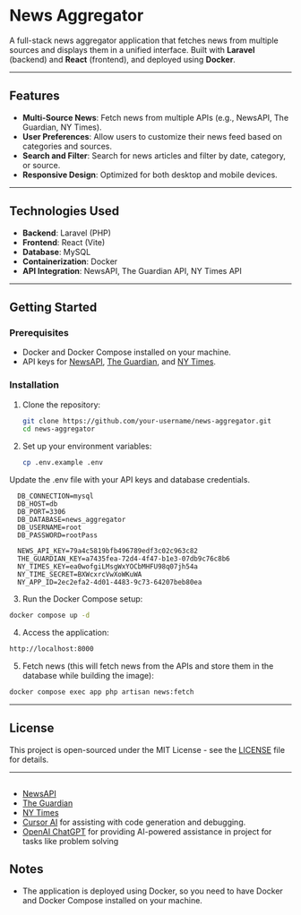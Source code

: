 # News Aggregator

A full-stack news aggregator application that fetches news from multiple sources and displays them in a unified interface. Built with **Laravel** (backend) and **React** (frontend), and deployed using **Docker**.

---

## Features

- **Multi-Source News**: Fetch news from multiple APIs (e.g., NewsAPI, The Guardian, NY Times).
- **User Preferences**: Allow users to customize their news feed based on categories and sources.
- **Search and Filter**: Search for news articles and filter by date, category, or source.
- **Responsive Design**: Optimized for both desktop and mobile devices.

---

## Technologies Used

- **Backend**: Laravel (PHP)
- **Frontend**: React (Vite)
- **Database**: MySQL
- **Containerization**: Docker
- **API Integration**: NewsAPI, The Guardian API, NY Times API

---

## Getting Started

### Prerequisites

- Docker and Docker Compose installed on your machine.
- API keys for [NewsAPI](https://newsapi.org/), [The Guardian](https://open-platform.theguardian.com/), and [NY Times](https://developer.nytimes.com/).

### Installation

1. Clone the repository:
   ```bash
   git clone https://github.com/your-username/news-aggregator.git
   cd news-aggregator
   ```

2. Set up your environment variables:
   ```bash
   cp .env.example .env
   ```
  Update the .env file with your API keys and database credentials.
  ```env
    DB_CONNECTION=mysql
    DB_HOST=db
    DB_PORT=3306
    DB_DATABASE=news_aggregator
    DB_USERNAME=root
    DB_PASSWORD=rootPass

    NEWS_API_KEY=79a4c5819bfb496789edf3c02c963c82
    THE_GUARDIAN_KEY=a7435fea-72d4-4f47-b1e3-07db9c76c8b6
    NY_TIMES_KEY=ea0wofgiLMsgWxYOCbMHFU98q07jh54a
    NY_TIME_SECRET=BXWcxrcVwXoWKuWA
    NY_APP_ID=2ec2efa2-4d01-4483-9c73-64207beb80ea
  ```

3. Run the Docker Compose setup:
  ```bash
  docker compose up -d
  ```

4. Access the application:
  ```bash
  http://localhost:8000
  ```

5. Fetch news (this will fetch news from the APIs and store them in the database while building the image):
  ```bash
  docker compose exec app php artisan news:fetch
  ```
---

## License

This project is open-sourced under the MIT License - see the [LICENSE](LICENSE) file for details.

---

## 

- [NewsAPI](https://newsapi.org/)
- [The Guardian](https://open-platform.theguardian.com/)
- [NY Times](https://developer.nytimes.com/)
- [Cursor AI](https://cursor.sh/) for assisting with code generation and debugging.
- [OpenAI ChatGPT](https://openai.com/chatgpt) for providing AI-powered assistance in project for tasks like problem solving


## Notes

- The application is deployed using Docker, so you need to have Docker and Docker Compose installed on your machine.
